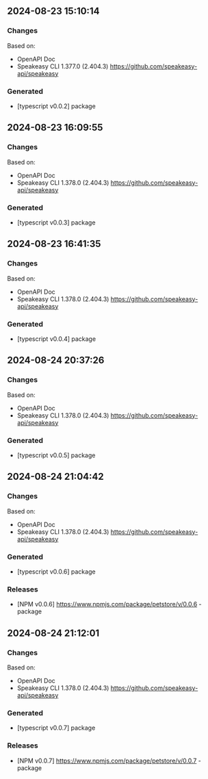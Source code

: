 

## 2024-08-23 15:10:14
### Changes
Based on:
- OpenAPI Doc  
- Speakeasy CLI 1.377.0 (2.404.3) https://github.com/speakeasy-api/speakeasy
### Generated
- [typescript v0.0.2] package

## 2024-08-23 16:09:55
### Changes
Based on:
- OpenAPI Doc  
- Speakeasy CLI 1.378.0 (2.404.3) https://github.com/speakeasy-api/speakeasy
### Generated
- [typescript v0.0.3] package

## 2024-08-23 16:41:35
### Changes
Based on:
- OpenAPI Doc  
- Speakeasy CLI 1.378.0 (2.404.3) https://github.com/speakeasy-api/speakeasy
### Generated
- [typescript v0.0.4] package

## 2024-08-24 20:37:26
### Changes
Based on:
- OpenAPI Doc  
- Speakeasy CLI 1.378.0 (2.404.3) https://github.com/speakeasy-api/speakeasy
### Generated
- [typescript v0.0.5] package

## 2024-08-24 21:04:42
### Changes
Based on:
- OpenAPI Doc  
- Speakeasy CLI 1.378.0 (2.404.3) https://github.com/speakeasy-api/speakeasy
### Generated
- [typescript v0.0.6] package
### Releases
- [NPM v0.0.6] https://www.npmjs.com/package/petstore/v/0.0.6 - package

## 2024-08-24 21:12:01
### Changes
Based on:
- OpenAPI Doc  
- Speakeasy CLI 1.378.0 (2.404.3) https://github.com/speakeasy-api/speakeasy
### Generated
- [typescript v0.0.7] package
### Releases
- [NPM v0.0.7] https://www.npmjs.com/package/petstore/v/0.0.7 - package